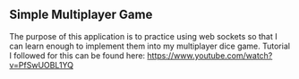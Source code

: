 ## Simple Multiplayer Game
 The purpose of this application is to practice using web sockets so that I
 can learn enough to implement them into my multiplayer dice game. Tutorial
 I followed for this can be found here: https://www.youtube.com/watch?v=PfSwUOBL1YQ

 
